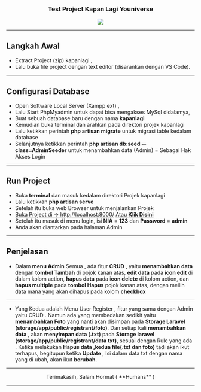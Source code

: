 <h3 align="center">
Test Project Kapan Lagi Youniverse
</h3>
<p align="center"><img src="https://thejakartamarathon.com/wp-content/uploads/2018/10/kly.png"></p>

---

## Langkah Awal

-   Extract Project (zip) kapanlagi ,
-   Lalu buka file project dengan text editor (disarankan dengan VS Code).

---

## Configurasi Database

-   Open Software Local Server (Xampp ext) ,
-   Lalu Start PhpMyadmin untuk dapat bisa mengakses MySql didalamya,
-   Buat sebuah database baru dengan nama **kapanlagi**
-   Kemudian buka terminal dan arahkan pada direktori projek kapanlagi
-   Lalu ketikkan perintah **php artisan migrate** untuk migrasi table kedalam database
-   Selanjutnya ketikkan perintah **php artisan db:seed --class=AdminSeeder** untuk menambahkan data (Admin) = Sebagai Hak Akses Login

---

## Run Project

-   Buka **terminal** dan masuk kedalam direktori Projek kapanlagi
-   Lalu ketikkan **php artisan serve**
-   Setelah itu buka web Browser untuk menjalankan Projek
-   [Buka Project di -> http://localhost:8000/](https://laravel.com/docs/routing)
    <a href="http://localhost:8000/" target="_blank">Atau **Klik Disini**</a>
-   Setelah itu masuk di menu login, isi **NIA** = **123** dan **Password** = **admin**
-   Anda akan diantarkan pada halaman Admin

---

## Penjelasan

-   Dalam **menu Admin** Semua , ada fitur **CRUD** , yaitu **menambahkan data** dengan **tombol Tambah** di pojok kanan atas, **edit data** pada **icon edit** di dalam kolom action, **hapus data** pada i**con delete** di kolom action, dan **hapus multiple** pada **tombol Hapus** pojok kanan atas, dengan meilih data mana yang akan dihapus pada kolom **checkbox**

---

-   Yang Kedua adalah Menu User Register , fitur yang sama dengan Admin yaitu CRUD .
    Namun ada yang membedakan sedikit yaitu **menambahkan Foto** yang nanti akan disimpan pada **Storage Laravel (storage/app/public/registrant/foto)**.
    Dan setiap kali **menambahkan data** , akan **menyimpan data (.txt)** pada **Storage laravel (storage/app/public/registrant/data txt)**, sesuai dengan Rule yang ada .
    Ketika melakukan **Hapus data ,kedua file(.txt dan foto)** tadi akan ikut terhapus, begitupun ketika **Update** , Isi dalam data txt dengan nama yang di ubah, akan ikut **berubah**.

---

<p align="center">Terimakasih, Salam Hormat ( **Humans** )</p>

---
